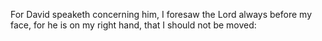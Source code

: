 For David speaketh concerning him, I foresaw the Lord always before my face, for he is on my right hand, that I should not be moved:

